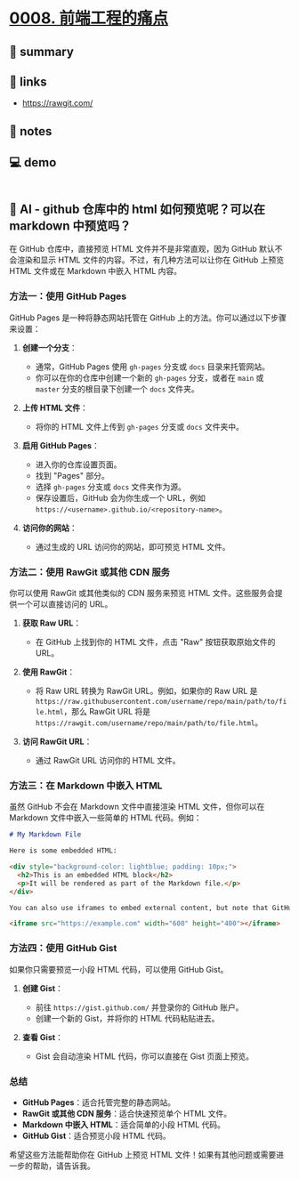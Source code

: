 # [0008. 前端工程的痛点](https://github.com/Tdahuyou/vite/tree/main/0008.%20%E5%89%8D%E7%AB%AF%E5%B7%A5%E7%A8%8B%E7%9A%84%E7%97%9B%E7%82%B9)


## 📝 summary


## 🔗 links

- https://rawgit.com/

## 📒 notes



## 💻 demo

```

```

## 🤖 AI - github 仓库中的 html 如何预览呢？可以在 markdown 中预览吗？

在 GitHub 仓库中，直接预览 HTML 文件并不是非常直观，因为 GitHub 默认不会渲染和显示 HTML 文件的内容。不过，有几种方法可以让你在 GitHub 上预览 HTML 文件或在 Markdown 中嵌入 HTML 内容。

### 方法一：使用 GitHub Pages
GitHub Pages 是一种将静态网站托管在 GitHub 上的方法。你可以通过以下步骤来设置：

1. **创建一个分支**：
   - 通常，GitHub Pages 使用 `gh-pages` 分支或 `docs` 目录来托管网站。
   - 你可以在你的仓库中创建一个新的 `gh-pages` 分支，或者在 `main` 或 `master` 分支的根目录下创建一个 `docs` 文件夹。

2. **上传 HTML 文件**：
   - 将你的 HTML 文件上传到 `gh-pages` 分支或 `docs` 文件夹中。

3. **启用 GitHub Pages**：
   - 进入你的仓库设置页面。
   - 找到 "Pages" 部分。
   - 选择 `gh-pages` 分支或 `docs` 文件夹作为源。
   - 保存设置后，GitHub 会为你生成一个 URL，例如 `https://<username>.github.io/<repository-name>`。

4. **访问你的网站**：
   - 通过生成的 URL 访问你的网站，即可预览 HTML 文件。

### 方法二：使用 RawGit 或其他 CDN 服务
你可以使用 RawGit 或其他类似的 CDN 服务来预览 HTML 文件。这些服务会提供一个可以直接访问的 URL。

1. **获取 Raw URL**：
   - 在 GitHub 上找到你的 HTML 文件，点击 "Raw" 按钮获取原始文件的 URL。

2. **使用 RawGit**：
   - 将 Raw URL 转换为 RawGit URL。例如，如果你的 Raw URL 是 `https://raw.githubusercontent.com/username/repo/main/path/to/file.html`，那么 RawGit URL 将是 `https://rawgit.com/username/repo/main/path/to/file.html`。

3. **访问 RawGit URL**：
   - 通过 RawGit URL 访问你的 HTML 文件。

### 方法三：在 Markdown 中嵌入 HTML
虽然 GitHub 不会在 Markdown 文件中直接渲染 HTML 文件，但你可以在 Markdown 文件中嵌入一些简单的 HTML 代码。例如：

```markdown
# My Markdown File

Here is some embedded HTML:

<div style="background-color: lightblue; padding: 10px;">
  <h2>This is an embedded HTML block</h2>
  <p>It will be rendered as part of the Markdown file.</p>
</div>

You can also use iframes to embed external content, but note that GitHub may not render them for security reasons.

<iframe src="https://example.com" width="600" height="400"></iframe>
```

### 方法四：使用 GitHub Gist
如果你只需要预览一小段 HTML 代码，可以使用 GitHub Gist。

1. **创建 Gist**：
   - 前往 `https://gist.github.com/` 并登录你的 GitHub 账户。
   - 创建一个新的 Gist，并将你的 HTML 代码粘贴进去。

2. **查看 Gist**：
   - Gist 会自动渲染 HTML 代码，你可以直接在 Gist 页面上预览。

### 总结
- **GitHub Pages**：适合托管完整的静态网站。
- **RawGit 或其他 CDN 服务**：适合快速预览单个 HTML 文件。
- **Markdown 中嵌入 HTML**：适合简单的小段 HTML 代码。
- **GitHub Gist**：适合预览小段 HTML 代码。

希望这些方法能帮助你在 GitHub 上预览 HTML 文件！如果有其他问题或需要进一步的帮助，请告诉我。